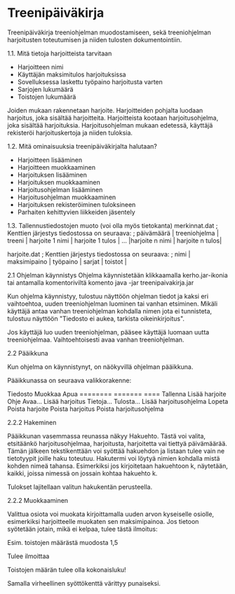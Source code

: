 # Treenipäiväkirja

Treenipäiväkirja treeniohjelman muodostamiseen, sekä treeniohjelman harjoitusten toteutumisen ja niiden tulosten dokumentointiin.

1.1. Mitä tietoja harjoitteista tarvitaan
- Harjoitteen nimi
- Käyttäjän maksimitulos harjoituksissa
- Sovelluksessa laskettu työpaino harjoitusta varten
- Sarjojen lukumäärä
- Toistojen lukumäärä

Joiden mukaan rakennetaan harjoite. Harjoitteiden pohjalta luodaan harjoitus, joka sisältää harjoitteita. Harjoitteista kootaan harjoitusohjelma, joka sisältää harjoituksia. Harjoitusohjelman mukaan edetessä, käyttäjä rekisteröi harjoituskertoja ja niiden tuloksia.

1.2. Mitä ominaisuuksia treenipäiväkirjalta halutaan?
- Harjoitteen lisääminen
- Harjoitteen muokkaaminen
- Harjoituksen lisääminen
- Harjoituksen muokkaaminen
- Harjoitusohjelman lisääminen
- Harjoitusohjelman muokkaaminen
- Harjoituksen rekisteröiminen tuloksineen
- Parhaiten kehittyvien liikkeiden jäsentely

1.3. Tallennustiedostojen muoto (voi olla myös tietokanta)
merkinnat.dat
; Kenttien järjestys tiedostossa on seuraava:
; päivämäärä | treeniohjelma | treeni | harjoite 1 nimi | harjoite 1 tulos | ... |harjoite n nimi | harjoite n tulos|

harjoite.dat
; Kenttien järjestys tiedostossa on seuraava:
; nimi | maksimipaino | työpaino | sarjat | toistot |

2.1 Ohjelman käynnistys
Ohjelma käynnistetään klikkaamalla kerho.jar-ikonia tai antamalla komentoriviltä komento
java -jar treenipaivakirja.jar

Kun ohjelma käynnistyy, tulostuu näyttöön ohjelman tiedot ja kaksi eri vaihtoehtoa, uuden treeniohjelman luominen tai vanhan etsiminen. Mikäli käyttäjä antaa vanhan treeniohjelman kohdalla nimen jota ei tunnisteta, tulostuu näyttöön "Tiedosto ei aukea, tarkista oikeinkirjoitus".

Jos käyttäjä luo uuden treeniohjelman, pääsee käyttäjä luomaan uutta treeniohjelmaa. Vaihtoehtoisesti avaa vanhan treeniohjelman.

2.2 Pääikkuna

Kun ohjelma on käynnistynyt, on näökyvillä ohjelman pääikkuna.

Pääikkunassa on seuraava valikkorakenne:

Tiedosto        Muokkaa                     Apua
========        =======                     ====
Tallenna        Lisää harjoite              Ohje
Avaa...         Lisää harjoitus             Tietoja...
Tulosta...      Lisää harjoitusohjelma
Lopeta          Poista harjoite
                Poista harjoitus
                Poista harjoitusohjelma

2.2.2 Hakeminen

Pääikkunan vasemmassa reunassa näkyy Hakuehto. Tästä voi valita, etsitäänkö harjoitusohjelmaa, harjoitusta, harjoitetta vai tiettyä päivämäärää. Tämän jälkeen tekstikenttään voi syöttää hakuehdon ja listaan tulee vain ne tietotyypit joille haku toteutuu. Hakutermi voi löytyä nimien kohdalla mistä kohden nimeä tahansa. Esimerkiksi jos kirjoitetaan hakuehtoon k, näytetään, kaikki, joissa nimessä on jossain kohtaa hakuehto k.

Tulokset lajitellaan valitun hakukentän perusteella.

2.2.2 Muokkaaminen

Valittua osiota voi muokata kirjoittamalla uuden arvon kyseiselle osiolle, esimerkiksi harjoitteelle muokaten sen maksimipainoa. Jos tietoon syötetään jotain, mikä ei kelpaa, tulee tästä ilmoitus:

Esim. toistojen määrästä muodosta 1,5

Tulee ilmoittaa

Toistojen määrän tulee olla kokonaisluku!

Samalla virheellinen syöttökenttä värittyy punaiseksi.